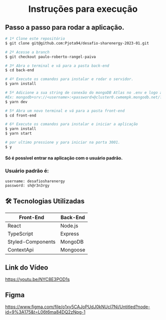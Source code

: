 <h1 align="center">
 Instruções para execução
</h1>

## Passo a passo para rodar a aplicação.

```bash
# 1º Clone este repositório
$ git clone git@github.com:Pjota94/desafio-sharenergy-2023-01.git

# 2º Acesse a branch
$ git checkout paulo-roberto-rangel-paiva

# 3º Abra o terminal e vá para a pasta back-end
$ cd back-end

# 4º Execute os comandos para instalar e rodar o servidor.
$ yarn install

# 5º Adicione a sua string de conexão do mongoDB Atlas no .env e logo após poderá iniciar o servidor.
#Ex: mongodb+srv://<username>:<password>@cluster0.cwmempk.mongodb.net/?retryWrites=true&w=majority (Lembre-se de substituir o <password> pela sua senha de usuário do Mongo Atlas)
$ yarn dev

# 5º Abra um novo terminal e vá para a pasta front-end
$ cd front-end

# 6º Execute os comandos para instalar e iniciar a aplicação
$ yarn install
$ yarn start

# por ultimo pressione y para iniciar na porta 3001.
$ y
```

#### Só é possível entrar na aplicação com o usuário padrão.

### Usuário padrão é:

```
username: desafiosharenergy
password: sh@r3n3rgy
```

## 🛠 Tecnologias Utilizadas

| Front-End         | Back-End |
| ----------------- | -------- |
| React             | Node.js  |
| TypeScript        | Express  |
| Styled-Components | MongoDB  |
| ContextApi        | Mongoose |

## Link do Vídeo

https://youtu.be/NYC8E3POD1s


## Figma

https://www.figma.com/file/o1xy5CAJoPUdJ0kNUcI7Ni/Untitled?node-id=9%3A175&t=L06t6ma84DQ2zNpg-1

